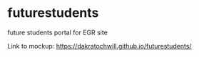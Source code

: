 # futurestudents
future students portal for EGR site

Link to mockup:  <a href="https://dakratochwill.github.io/futurestudents/" target="_blank">https://dakratochwill.github.io/futurestudents/</a>

